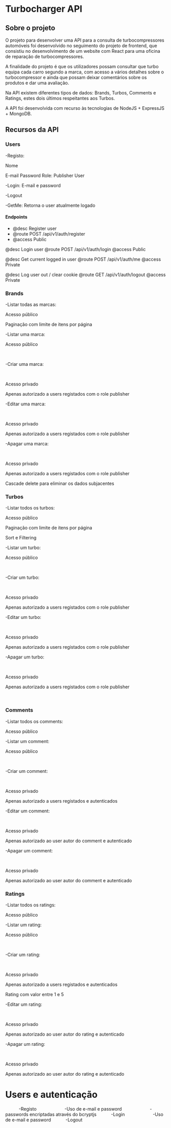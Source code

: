 # Turbocharger API

## Sobre o projeto

<p>O projeto para desenvolver uma API para a consulta de turbocompressores automóveis foi desenvolvido no seguimento do projeto de frontend, que consistiu no desenvolvimento de um website com React para uma oficina de reparação de turbocompressores.
</p>
<p>A finalidade do projeto é que os utilizadores possam consultar que turbo equipa cada carro segundo a marca, com acesso a vários detalhes sobre o turbocompressor e ainda que possam deixar comentários sobre os produtos e dar uma avaliação.</p>
<p>Na API existem diferentes tipos de dados:
    Brands, Turbos, Comments e Ratings, estes dois últimos respeitantes aos Turbos.</p>
<p>
A API foi desenvolvida com recurso às tecnologias de NodeJS + ExpressJS + MongoDB.
</p>

## Recursos da API

### Users

<p>-Registo:</p>
Nome
<p>E-mail
Password
Role:
    Publisher
    User</p>
<p>-Login:
E-mail e password</p>
<p>-Logout</p>
<p>-GetMe:
Retorna o user atualmente logado</p>

#### Endpoints

<ul>
<li>@desc      Register user</li>
<li>@route     POST /api/v1/auth/register</li>
<li>@access    Public</li>
</ul>
@desc      Login user
@route     POST /api/v1/auth/login
@access    Public

@desc      Get current logged in user
@route     POST /api/v1/auth/me
@access    Private

@desc      Log user out / clear cookie
@route     GET /api/v1/auth/logout
@access    Private

### Brands

<p>-Listar todas as marcas:</p>
<p>Acesso público</p>
<p>Paginação com limite de itens por página</p>
<p>-Listar uma marca:</p>
<p>Acesso público</p>      
<p>-Criar uma marca:</p> 
<p>Acesso privado</p>
<p>Apenas autorizado a users registados com o role publisher</p>
<p>-Editar uma marca:</p> 
<p>Acesso privado</p>
<p>Apenas autorizado a users registados com o role publisher</p>
<p>-Apagar uma marca:</p> 
<p>Acesso privado</p>
<p>Apenas autorizado a users registados com o role publisher</p>
<p>Cascade delete para eliminar os dados subjacentes</p>

### Turbos

<p>-Listar todos os turbos:</p>
<p>Acesso público</p>
<p>Paginação com limite de itens por página</p>
<p>Sort e Filtering</p>
<p>-Listar um turbo:</p>
<p>Acesso público</p>      
<p>-Criar um turbo:</p> 
<p>Acesso privado</p>
<p>Apenas autorizado a users registados com o role publisher</p>
<p>-Editar um turbo:</p> 
<p>Acesso privado</p>
<p>Apenas autorizado a users registados com o role publisher</p>
<p>-Apagar um turbo:</p> 
<p>Acesso privado</p>
<p>Apenas autorizado a users registados com o role publisher</p> 

### Comments

<p>-Listar todos os comments:</p>
<p>Acesso público</p>
<p>-Listar um comment:</p>
<p>Acesso público</p>      
<p>-Criar um comment:</p> 
<p>Acesso privado</p>
<p>Apenas autorizado a users registados e autenticados</p>
<p>-Editar um comment:</p> 
<p>Acesso privado</p>
<p>Apenas autorizado ao user autor do comment e autenticado</p>
<p>-Apagar um comment:</p> 
<p>Acesso privado</p>
<p>Apenas autorizado ao user autor do comment e autenticado</p>

### Ratings

<p>-Listar todos os ratings:</p>
<p>Acesso público</p>
<p>-Listar um rating:</p>
<p>Acesso público</p>      
<p>-Criar um rating:</p> 
<p>Acesso privado</p>
<p>Apenas autorizado a users registados e autenticados</p>
<p>Rating com valor entre 1 e 5</p>
<p>-Editar um rating:</p> 
<p>Acesso privado</p>
<p>Apenas autorizado ao user autor do rating e autenticado</p>
<p>-Apagar um rating:</p> 
<p>Acesso privado</p>
<p>Apenas autorizado ao user autor do rating e autenticado</p>




# Users e autenticação
      -Registo
            -Uso de e-mail e password
            -passwords encriptadas através do bcryptjs
      -Login
            -Uso de e-mail e password
      -Logout